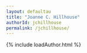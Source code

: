 ```yaml
---
layout: defaultau
title: "Joanne C. Hillhouse"
authorId: jchillhouse
permalink: /jchillhouse/
---
```

{% include loadAuthor.html %}
<script>
    $(document).ready(function(){
        showAuthorBio('{{ page.authorId }}');
   });
</script>